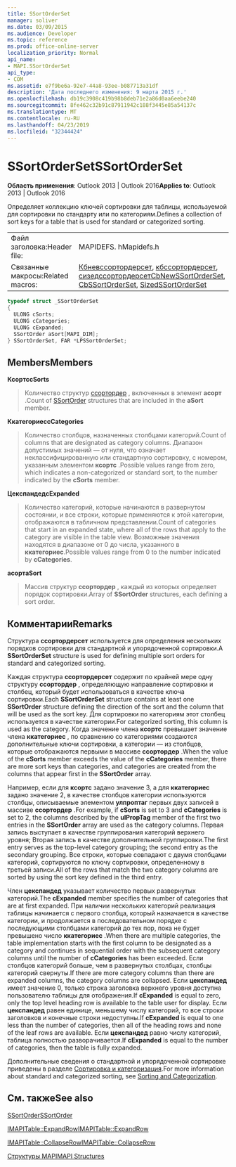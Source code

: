 ```yaml
---
title: SSortOrderSet
manager: soliver
ms.date: 03/09/2015
ms.audience: Developer
ms.topic: reference
ms.prod: office-online-server
localization_priority: Normal
api_name:
- MAPI.SSortOrderSet
api_type:
- COM
ms.assetid: e7f9be6a-92e7-44a8-93ee-b087713a31df
description: 'Дата последнего изменения: 9 марта 2015 г.'
ms.openlocfilehash: db19c3908c419b98b8deb71e2a86d0aa6eebe240
ms.sourcegitcommit: 8fe462c32b91c87911942c188f3445e85a54137c
ms.translationtype: MT
ms.contentlocale: ru-RU
ms.lasthandoff: 04/23/2019
ms.locfileid: "32344424"
---
```

# <a name="ssortorderset"></a><span data-ttu-id="754ed-103">SSortOrderSet</span><span class="sxs-lookup"><span data-stu-id="754ed-103">SSortOrderSet</span></span>

  
  
<span data-ttu-id="754ed-104">**Область применения**: Outlook 2013 | Outlook 2016</span><span class="sxs-lookup"><span data-stu-id="754ed-104">**Applies to**: Outlook 2013 | Outlook 2016</span></span> 
  
<span data-ttu-id="754ed-105">Определяет коллекцию ключей сортировки для таблицы, используемой для сортировки по стандарту или по категориям.</span><span class="sxs-lookup"><span data-stu-id="754ed-105">Defines a collection of sort keys for a table that is used for standard or categorized sorting.</span></span>
  
|||
|:-----|:-----|
|<span data-ttu-id="754ed-106">Файл заголовка:</span><span class="sxs-lookup"><span data-stu-id="754ed-106">Header file:</span></span>  <br/> |<span data-ttu-id="754ed-107">MAPIDEFS. h</span><span class="sxs-lookup"><span data-stu-id="754ed-107">Mapidefs.h</span></span>  <br/> |
|<span data-ttu-id="754ed-108">Связанные макросы:</span><span class="sxs-lookup"><span data-stu-id="754ed-108">Related macros:</span></span>  <br/> |<span data-ttu-id="754ed-109">[Кбневссортордерсет](cbnewssortorderset.md), [кбссортордерсет](cbssortorderset.md), [сизедссортордерсет](sizedssortorderset.md)</span><span class="sxs-lookup"><span data-stu-id="754ed-109">[CbNewSSortOrderSet](cbnewssortorderset.md), [CbSSortOrderSet](cbssortorderset.md), [SizedSSortOrderSet](sizedssortorderset.md)</span></span> <br/> |
   
```cpp
typedef struct _SSortOrderSet
{
  ULONG cSorts;
  ULONG cCategories;
  ULONG cExpanded;
  SSortOrder aSort[MAPI_DIM];
} SSortOrderSet, FAR *LPSSortOrderSet;

```

## <a name="members"></a><span data-ttu-id="754ed-110">Members</span><span class="sxs-lookup"><span data-stu-id="754ed-110">Members</span></span>

 <span data-ttu-id="754ed-111">**Ксортс**</span><span class="sxs-lookup"><span data-stu-id="754ed-111">**cSorts**</span></span>
  
> <span data-ttu-id="754ed-112">Количество структур [ссортордер](ssortorder.md) , включенных в элемент **асорт** .</span><span class="sxs-lookup"><span data-stu-id="754ed-112">Count of [SSortOrder](ssortorder.md) structures that are included in the **aSort** member.</span></span> 
    
 <span data-ttu-id="754ed-113">**Ккатегориес**</span><span class="sxs-lookup"><span data-stu-id="754ed-113">**cCategories**</span></span>
  
> <span data-ttu-id="754ed-114">Количество столбцов, назначенных столбцами категорий.</span><span class="sxs-lookup"><span data-stu-id="754ed-114">Count of columns that are designated as category columns.</span></span> <span data-ttu-id="754ed-115">Диапазон допустимых значений — от нуля, что означает неклассифицированную или стандартную сортировку, с номером, указанным элементом **ксортс** .</span><span class="sxs-lookup"><span data-stu-id="754ed-115">Possible values range from zero, which indicates a non-categorized or standard sort, to the number indicated by the **cSorts** member.</span></span> 
    
 <span data-ttu-id="754ed-116">**Цекспандед**</span><span class="sxs-lookup"><span data-stu-id="754ed-116">**cExpanded**</span></span>
  
> <span data-ttu-id="754ed-117">Количество категорий, которые начинаются в развернутом состоянии, и все строки, которые применяются к этой категории, отображаются в табличном представлении.</span><span class="sxs-lookup"><span data-stu-id="754ed-117">Count of categories that start in an expanded state, where all of the rows that apply to the category are visible in the table view.</span></span> <span data-ttu-id="754ed-118">Возможные значения находятся в диапазоне от 0 до числа, указанного в **ккатегориес**.</span><span class="sxs-lookup"><span data-stu-id="754ed-118">Possible values range from 0 to the number indicated by **cCategories**.</span></span>
    
 <span data-ttu-id="754ed-119">**асорт**</span><span class="sxs-lookup"><span data-stu-id="754ed-119">**aSort**</span></span>
  
> <span data-ttu-id="754ed-120">Массив структур **ссортордер** , каждый из которых определяет порядок сортировки.</span><span class="sxs-lookup"><span data-stu-id="754ed-120">Array of **SSortOrder** structures, each defining a sort order.</span></span> 
    
## <a name="remarks"></a><span data-ttu-id="754ed-121">Комментарии</span><span class="sxs-lookup"><span data-stu-id="754ed-121">Remarks</span></span>

<span data-ttu-id="754ed-122">Структура **ссортордерсет** используется для определения нескольких порядков сортировки для стандартной и упорядоченной сортировки.</span><span class="sxs-lookup"><span data-stu-id="754ed-122">A **SSortOrderSet** structure is used for defining multiple sort orders for standard and categorized sorting.</span></span> 
  
<span data-ttu-id="754ed-123">Каждая структура **ссортордерсет** содержит по крайней мере одну структуру **ссортордер** , определяющую направление сортировки и столбец, который будет использоваться в качестве ключа сортировки.</span><span class="sxs-lookup"><span data-stu-id="754ed-123">Each **SSortOrderSet** structure contains at least one **SSortOrder** structure defining the direction of the sort and the column that will be used as the sort key.</span></span> <span data-ttu-id="754ed-124">Для сортировки по категориям этот столбец используется в качестве категории.</span><span class="sxs-lookup"><span data-stu-id="754ed-124">For categorized sorting, this column is used as the category.</span></span> <span data-ttu-id="754ed-125">Когда значение члена **ксортс** превышает значение члена **ккатегориес** , по сравнению со категориями создаются дополнительные ключи сортировки, а категории — из столбцов, которые отображаются первыми в массиве **ссортордер** .</span><span class="sxs-lookup"><span data-stu-id="754ed-125">When the value of the **cSorts** member exceeds the value of the **cCategories** member, there are more sort keys than categories, and categories are created from the columns that appear first in the **SSortOrder** array.</span></span> 
  
<span data-ttu-id="754ed-126">Например, если для **ксортс** задано значение 3, а для **ккатегориес** задано значение 2, в качестве столбцов категории используются столбцы, описываемые элементом **улпроптаг** первых двух записей в массиве **ссортордер** .</span><span class="sxs-lookup"><span data-stu-id="754ed-126">For example, if **cSorts** is set to 3 and **cCategories** is set to 2, the columns described by the **ulPropTag** member of the first two entries in the **SSortOrder** array are used as the category columns.</span></span> <span data-ttu-id="754ed-127">Первая запись выступает в качестве группирования категорий верхнего уровня; Вторая запись в качестве дополнительной группировки.</span><span class="sxs-lookup"><span data-stu-id="754ed-127">The first entry serves as the top-level category grouping; the second entry as the secondary grouping.</span></span> <span data-ttu-id="754ed-128">Все строки, которые совпадают с двумя столбцами категорий, сортируются по ключу сортировки, определенному в третьей записи.</span><span class="sxs-lookup"><span data-stu-id="754ed-128">All of the rows that match the two category columns are sorted by using the sort key defined in the third entry.</span></span> 
  
<span data-ttu-id="754ed-129">Член **цекспандед** указывает количество первых развернутых категорий.</span><span class="sxs-lookup"><span data-stu-id="754ed-129">The **cExpanded** member specifies the number of categories that are at first expanded.</span></span> <span data-ttu-id="754ed-130">При наличии нескольких категорий реализация таблицы начинается с первого столбца, который назначается в качестве категории, и продолжается в последовательном порядке с последующими столбцами категорий до тех пор, пока не будет превышено число **ккатегориес** .</span><span class="sxs-lookup"><span data-stu-id="754ed-130">When there are multiple categories, the table implementation starts with the first column to be designated as a category and continues in sequential order with the subsequent category columns until the number of **cCategories** has been exceeded.</span></span> <span data-ttu-id="754ed-131">Если столбцов категорий больше, чем в развернутых столбцах, столбцы категорий свернуты.</span><span class="sxs-lookup"><span data-stu-id="754ed-131">If there are more category columns than there are expanded columns, the category columns are collapsed.</span></span> <span data-ttu-id="754ed-132">Если **цекспандед** имеет значение 0, только строка заголовка верхнего уровня доступна пользователю таблицы для отображения.</span><span class="sxs-lookup"><span data-stu-id="754ed-132">If **cExpanded** is equal to zero, only the top level heading row is available to the table user for display.</span></span> <span data-ttu-id="754ed-133">Если **цекспандед** равен единице, меньшему числу категорий, то все строки заголовков и конечные строки недоступны.</span><span class="sxs-lookup"><span data-stu-id="754ed-133">If **cExpanded** is equal to one less than the number of categories, then all of the heading rows and none of the leaf rows are available.</span></span> <span data-ttu-id="754ed-134">Если **цекспандед** равно числу категорий, таблица полностью разворачивается.</span><span class="sxs-lookup"><span data-stu-id="754ed-134">If **cExpanded** is equal to the number of categories, then the table is fully expanded.</span></span> 
  
<span data-ttu-id="754ed-135">Дополнительные сведения о стандартной и упорядоченной сортировке приведены в разделе [Сортировка и категоризация](sorting-and-categorization.md).</span><span class="sxs-lookup"><span data-stu-id="754ed-135">For more information about standard and categorized sorting, see [Sorting and Categorization](sorting-and-categorization.md).</span></span>
  
## <a name="see-also"></a><span data-ttu-id="754ed-136">См. также</span><span class="sxs-lookup"><span data-stu-id="754ed-136">See also</span></span>



[<span data-ttu-id="754ed-137">SSortOrder</span><span class="sxs-lookup"><span data-stu-id="754ed-137">SSortOrder</span></span>](ssortorder.md)
  
[<span data-ttu-id="754ed-138">IMAPITable::ExpandRow</span><span class="sxs-lookup"><span data-stu-id="754ed-138">IMAPITable::ExpandRow</span></span>](imapitable-expandrow.md)
  
[<span data-ttu-id="754ed-139">IMAPITable::CollapseRow</span><span class="sxs-lookup"><span data-stu-id="754ed-139">IMAPITable::CollapseRow</span></span>](imapitable-collapserow.md)


[<span data-ttu-id="754ed-140">Структуры MAPI</span><span class="sxs-lookup"><span data-stu-id="754ed-140">MAPI Structures</span></span>](mapi-structures.md)

